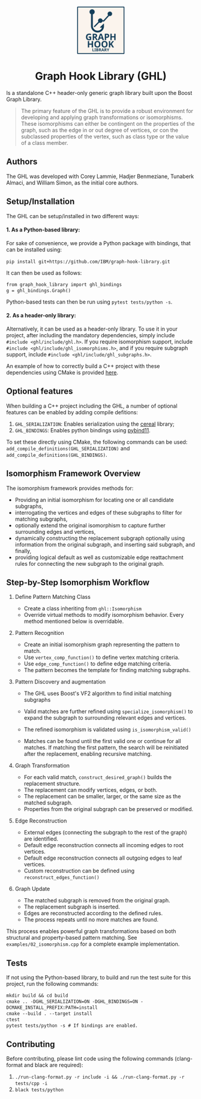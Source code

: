<p align="center">
  <img src="./logo.svg" width="25%">
</p>

<div align="center">
  <h1>Graph Hook Library (GHL)</h1>
</div>
Is a standalone C++ header-only generic graph library built upon the Boost Graph Library.


> The primary feature of the GHL is to provide a robust environment for developing and applying graph transformations or isomorphisms. These isomorphisms can either be contingent on the properties of the graph, such as the edge in or out degree of vertices, or con the subclassed properties of the vertex, such as class type or the value of a class member.

## Authors
The GHL was developed with Corey Lammie, Hadjer Benmeziane, Tunaberk Almaci, and William Simon, as the initial core authors.

## Setup/Installation
The GHL can be setup/installed in two different ways:

#### 1. As a Python-based library:
For sake of convenience, we provide a Python package with bindings, that can be installed using:

`pip install git+https://github.com/IBM/graph-hook-library.git`

It can then be used as follows:

```
from graph_hook_library import ghl_bindings
g = ghl_bindings.Graph()
```

Python-based tests can then be run using `pytest tests/python -s`.

#### 2. As a header-only library:
Alternatively, it can be used as a header-only library. To use it in your project, after including the mandatory dependencies, simply include `#include <ghl/include/ghl.h>`. If you require isomorphism support, include `#include <ghl/include/ghl_isomorphisms.h>`, and if you require subgraph support, include `#include <ghl/include/ghl_subgraphs.h>`.

An example of how to correctly build a C++ project with these dependencies using CMake is provided [here](CMakeLists.txt).

## Optional features
When building a C++ project including the GHL, a number of optional features can be enabled by adding compile defitions:
1. `GHL_SERIALIZATION`: Enables serialization using the [cereal](https://uscilab.github.io/cereal/) library;
2. `GHL_BINDINGS`: Enables python bindings using [pybind11](https://github.com/pybind/pybind11).

To set these directly using CMake, the following commands can be used: `add_compile_definitions(GHL_SERIALIZATION)` and `add_compile_definitions(GHL_BINDINGS)`.

## Isomorphism Framework Overview
The isomorphism framework provides methods for:
  - Providing an initial isomorphism for locating one or all candidate subgraphs,
  - interrogating the vertices and edges of these subgraphs to filter for matching subgraphs,
  - optionally extend the original isomorphism to capture further surrounding edges and vertices,
  - dynamically constructing the replacement subgraph optionally using information from the original subgraph, and inserting said subgraph, and finally,
  - providing logical default as well as customizable edge reattachment rules for connecting the new subgraph to the original graph.

## Step-by-Step Isomorphism Workflow

1. Define Pattern Matching Class
   - Create a class inheriting from `ghl::Isomorphism`
   - Override virtual methods to modify isomorphism behavior. Every method mentioned
   below is overridable.

2. Pattern Recognition
   - Create an initial isomorphism graph representing the pattern to match.
   - Use `vertex_comp_function()` to define vertex matching criteria.
   - Use `edge_comp_function()` to define edge matching criteria.
   - The pattern becomes the template for finding matching subgraphs.

3. Pattern Discovery and augmentation
   - The GHL uses Boost's VF2 algorithm to find initial matching subgraphs
   - Valid matches are further refined using `specialize_isomorphism()` to expand the
   subgraph to surrounding relevant edges and vertices.
   - The refined isomorphism is validated using `is_isomorphism_valid()`

   - Matches can be found until the first valid one or continue for all matches. If matching
   the first pattern, the search will be reinitiated after the replacement, enabling recursive
   matching.

4. Graph Transformation
   - For each valid match, `construct_desired_graph()` builds the replacement structure.
   - The replacement can modify vertices, edges, or both.
   - The replacement can be smaller, larger, or the same size as the matched subgraph.
   - Properties from the original subgraph can be preserved or modified.

5. Edge Reconstruction
   - External edges (connecting the subgraph to the rest of the graph) are identified.
   - Default edge reconstruction connects all incoming edges to root vertices.
   - Default edge reconstruction connects all outgoing edges to leaf vertices.
   - Custom reconstruction can be defined using `reconstruct_edges_function()`

6. Graph Update
   - The matched subgraph is removed from the original graph.
   - The replacement subgraph is inserted.
   - Edges are reconstructed according to the defined rules.
   - The process repeats until no more matches are found.

This process enables powerful graph transformations based on both structural and property-based pattern matching. See `examples/02_isomorphism.cpp` for a complete example implementation.

## Tests
If not using the Python-based library, to build and run the test suite for this project, run the following commands:
```
mkdir build && cd build
cmake .. -DGHL_SERIALIZATION=ON -DGHL_BINDINGS=ON -DCMAKE_INSTALL_PREFIX:PATH=install
cmake --build . --target install
ctest
pytest tests/python -s # If bindings are enabled.
```

## Contributing
Before contributing, please lint code using the following commands (clang-format and black are required):
1. `./run-clang-format.py -r include -i && ./run-clang-format.py -r tests/cpp -i`
2. `black tests/python`